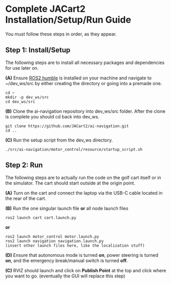 # Complete JACart2 Installation/Setup/Run Guide

You must follow these steps in order, as they appear.

## Step 1: Install/Setup
The following steps are to install all necessary packages and dependencies for use later on.

**(A)** Ensure [ROS2 humble](https://docs.ros.org/en/humble/Installation/Alternatives/Ubuntu-Development-Setup.html) is installed on your machine and navigate to ~/dev_ws/src by either creating the directory or going into a premade one.
```
cd ~
mkdir -p dev_ws/src
cd dev_ws/src
```
**(B)** Clone the ai-navigation repository into dev_ws/src folder. After the clone is complete you should cd back into dev_ws.
```
git clone https://github.com/JACart2/ai-navigation.git
cd ..
```
**(C)** Run the setup script from the dev_ws directory.
```
./src/ai-navigation/motor_control/resource/startup_script.sh
```

## Step 2: Run
The following steps are to actually run the code on the golf cart itself or in the simulator.
The cart should start outside at the origin point.

**(A)** Turn on the cart and connect the laptop via the USB-C cable located in the rear of the cart. 

**(B)** Run the one singular launch file **or** all node launch files
```
ros2 launch cart cart.launch.py
```
  **or**
```
ros2 launch motor_control motor.launch.py
ros2 launch navigation navigation.launch.py
(insert other launch files here, like the localization stuff)
```

**(D)** Ensure that autonomous mode is turned **on**, power steering is turned **on**, and the emergency break/manual switch is turned **off**.

**(C)** RVIZ should launch and click on **Publish Point** at the top and click where you want to go. (eventually the GUI will replace this step)
